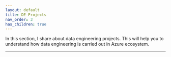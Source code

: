 ```yaml
---
layout: default
title: DE-Projects
nav_order: 3
has_children: true
---
```


In this section, I share about data engineering projects. This will help you to understand how data engineering is carried out in Azure ecosystem.

---